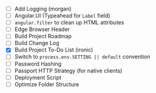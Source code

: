 - [ ] Add Logging (morgan)
- [ ] Angular.UI (Typeahead for `Label` field)
- [ ] `angular.filter` to clean up HTML attributes
- [ ] Edge Browser Header
- [ ] Build Project Roadmap
- [ ] Build Change Log
- [X] Build Project To-Do List (ironic)
- [ ] Switch to `process.env.SETTING || default` convention
- [ ] Password Hashing
- [ ] Passport HTTP Strategy (for native clients)
- [ ] Deployment Script
- [ ] Optimize Folder Structure
